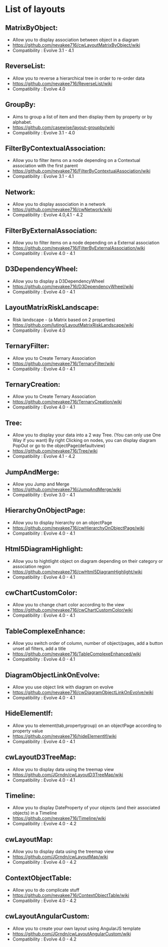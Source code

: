 # List of layouts
## MatrixByObject: 
- Allow you to display association between object in a diagram
- https://github.com/nevakee716/cwLayoutMatrixByObject/wiki
- Compatibility : Evolve 3.1 - 4.1

## ReverseList: 
- Allow you to reverse a hierarchical tree in order to re-order data
- https://github.com/nevakee716/ReverseList/wiki
- Compatibility : Evolve 4.0

## GroupBy: 
- Aims to group a list of item and then display them by property or by alphabet.
- https://github.com/casewise/layout-groupby/wiki
- Compatibility : Evolve 3.1 - 4.0

## FilterByContextualAssociation: 
- Allow you to filter items on a node depending on a Contextual association with the first parent
- https://github.com/nevakee716/FilterByContextualAssociation/wiki
- Compatibility : Evolve 3.1 - 4.1

## Network: 
- Allow you to display association in a network
- https://github.com/nevakee716/cwNetwork/wiki
- Compatibility : Evolve 4.0,4.1 - 4.2

## FilterByExternalAssociation: 
- Allow you to filter items on a node depending on a External association
- https://github.com/nevakee716/FilterByExternalAssociation/wiki
- Compatibility : Evolve 4.0 - 4.1

## D3DependencyWheel: 
- Allow you to display a D3DependencyWheel
- https://github.com/nevakee716/D3DependencyWheel/wiki
- Compatibility : Evolve 4.0 - 4.1

## LayoutMatrixRiskLandscape: 
- Risk landscape - (a Matrix based on 2 properties)
- https://github.com/luting/LayoutMatrixRiskLandscape/wiki
- Compatibility : Evolve 4.0

## TernaryFilter: 
- Allow you to Create Ternary Association
- https://github.com/nevakee716/TernaryFilter/wiki
- Compatibility : Evolve 4.0 - 4.1

## TernaryCreation: 
- Allow you to Create Ternary Association
- https://github.com/nevakee716/TernaryCreation/wiki
- Compatibility : Evolve 4.0 - 4.1

## Tree: 
- Allow you to display your data into a 2 way Tree. (You can only use One Way if you want) By right Clicking on nodes, you can display diagram PopOut or go to the objectPage(defaultview)
- https://github.com/nevakee716/Tree/wiki
- Compatibility : Evolve 4.1 - 4.2

## JumpAndMerge: 
- Allow you Jump and Merge
- https://github.com/nevakee716/JumpAndMerge/wiki
- Compatibility : Evolve 3.0 - 4.1

## HierarchyOnObjectPage: 
- Allow you to display hierarchy on an objectPage
- https://github.com/nevakee716/cwHierarchyOnObjectPage/wiki
- Compatibility : Evolve 4.0 - 4.1

## Html5DiagramHighlight: 
- Allow you to hightlight object on diagram depending on their category or association region
- https://github.com/nevakee716/cwHtml5DiagramHighlight/wiki
- Compatibility : Evolve 4.0 - 4.1

## cwChartCustomColor: 
- Allow you to change chart color according to the view
- https://github.com/nevakee716/cwChartCustomColor/wiki
- Compatibility : Evolve 4.0 - 4.1

## TableComplexeEnhance: 
- Allow you switch order of column, number of object/pages, add a button unset all filters, add a title
- https://github.com/nevakee716/TableComplexeEnhanced/wiki
- Compatibility : Evolve 4.0 - 4.1

## DiagramObjectLinkOnEvolve: 
- Allow you use object link with diagram on evolve
- https://github.com/nevakee716/cwDiagramObjectLinkOnEvolve/wiki
- Compatibility : Evolve 4.0 - 4.1

## HideElementIf: 
- Allow you to element(tab,propertygroup) on an objectPage according to property value
- https://github.com/nevakee716/hideElementIf/wiki
- Compatibility : Evolve 4.0 - 4.1

## cwLayoutD3TreeMap: 
- Allow you to display data using the treemap view
- https://github.com/JGrndn/cwLayoutD3TreeMap/wiki
- Compatibility : Evolve 4.0 - 4.1

## Timeline: 
- Allow you to display DateProperty of your objects (and their associated objects) in a Timeline
- https://github.com/nevakee716/Timeline/wiki
- Compatibility : Evolve 4.0 - 4.2

## cwLayoutMap: 
- Allow you to display data using the treemap view
- https://github.com/JGrndn/cwLayoutMap/wiki
- Compatibility : Evolve 4.0 - 4.2

## ContextObjectTable: 
- Allow you to do complicate stuff
- https://github.com/nevakee716/ContextObjectTable/wiki
- Compatibility : Evolve 4.0 - 4.2

## cwLayoutAngularCustom: 
- Allow you to create your own layout using AngularJS template
- https://github.com/JGrndn/cwLayoutAngularCustom/wiki
- Compatibility : Evolve 4.0 - 4.2

